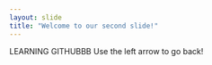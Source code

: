 ```yaml
---
layout: slide
title: "Welcome to our second slide!"
---
```

LEARNING GITHUBBB
Use the left arrow to go back!
